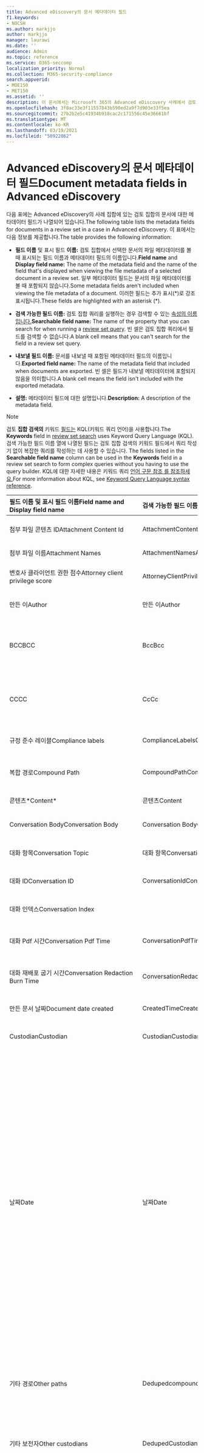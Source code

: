 ```yaml
---
title: Advanced eDiscovery의 문서 메타데이터 필드
f1.keywords:
- NOCSH
ms.author: markjjo
author: markjjo
manager: laurawi
ms.date: ''
audience: Admin
ms.topic: reference
ms.service: O365-seccomp
localization_priority: Normal
ms.collection: M365-security-compliance
search.appverid:
- MOE150
- MET150
ms.assetid: ''
description: 이 문서에서는 Microsoft 365의 Advanced eDiscovery 사례에서 검토 집합의 문서에 대한 메타데이터 필드를 정의합니다.
ms.openlocfilehash: 3f8ac33e3f11557843b590ed2a9f7d903e33f5ea
ms.sourcegitcommit: 27b2b2e5c41934b918cac2c171556c45e36661bf
ms.translationtype: MT
ms.contentlocale: ko-KR
ms.lasthandoff: 03/19/2021
ms.locfileid: "50922062"
---
```

# <a name="document-metadata-fields-in-advanced-ediscovery"></a><span data-ttu-id="46d4f-103">Advanced eDiscovery의 문서 메타데이터 필드</span><span class="sxs-lookup"><span data-stu-id="46d4f-103">Document metadata fields in Advanced eDiscovery</span></span>

<span data-ttu-id="46d4f-104">다음 표에는 Advanced eDiscovery의 사례 집합에 있는 검토 집합의 문서에 대한 메타데이터 필드가 나열되어 있습니다.</span><span class="sxs-lookup"><span data-stu-id="46d4f-104">The following table lists the metadata fields for documents in a review set in a case in Advanced eDiscovery.</span></span> <span data-ttu-id="46d4f-105">이 표에서는 다음 정보를 제공합니다.</span><span class="sxs-lookup"><span data-stu-id="46d4f-105">The table provides the following information:</span></span>

- <span data-ttu-id="46d4f-106">**필드 이름** 및 표시 필드 **이름:** 검토 집합에서 선택한 문서의 파일 메타데이터를 볼 때 표시되는 필드 이름과 메타데이터 필드의 이름입니다.</span><span class="sxs-lookup"><span data-stu-id="46d4f-106">**Field name** and **Display field name:** The name of the metadata field and the name of the field that's displayed when viewing the file metadata of a selected document in a review set.</span></span> <span data-ttu-id="46d4f-107">일부 메타데이터 필드는 문서의 파일 메타데이터를 볼 때 포함되지 않습니다.</span><span class="sxs-lookup"><span data-stu-id="46d4f-107">Some metadata fields aren't included when viewing the file metadata of a document.</span></span> <span data-ttu-id="46d4f-108">이러한 필드는 추가 표시(\*)로 강조 표시됩니다.</span><span class="sxs-lookup"><span data-stu-id="46d4f-108">These fields are highlighted with an asterisk (\*).</span></span>

- <span data-ttu-id="46d4f-109">**검색 가능한 필드 이름:** 검토 집합 쿼리를 실행하는 경우 검색할 수 있는 [속성의 이름입니다.](review-set-search.md)</span><span class="sxs-lookup"><span data-stu-id="46d4f-109">**Searchable field name:** The name of the property that you can search for when running a [review set query](review-set-search.md).</span></span> <span data-ttu-id="46d4f-110">빈 셀은 검토 집합 쿼리에서 필드를 검색할 수 없습니다.</span><span class="sxs-lookup"><span data-stu-id="46d4f-110">A blank cell means that you can't search for the field in a review set query.</span></span>

- <span data-ttu-id="46d4f-111">**내보낼 필드 이름:** 문서를 내보낼 때 포함된 메타데이터 필드의 이름입니다.</span><span class="sxs-lookup"><span data-stu-id="46d4f-111">**Exported field name:** The name of the metadata field that included when documents are exported.</span></span>  <span data-ttu-id="46d4f-112">빈 셀은 필드가 내보낼 메타데이터에 포함되지 않음을 의미합니다.</span><span class="sxs-lookup"><span data-stu-id="46d4f-112">A blank cell means the field isn't included with the exported metadata.</span></span>

- <span data-ttu-id="46d4f-113">**설명:** 메타데이터 필드에 대한 설명입니다.</span><span class="sxs-lookup"><span data-stu-id="46d4f-113">**Description:** A description of the metadata field.</span></span>

> [!NOTE]
> <span data-ttu-id="46d4f-114">검토 **집합 검색의** 키워드 [필드는](./review-set-search.md) KQL(키워드 쿼리 언어)을 사용합니다.</span><span class="sxs-lookup"><span data-stu-id="46d4f-114">The **Keywords** field in [review set search](./review-set-search.md) uses Keyword Query Language (KQL).</span></span> <span data-ttu-id="46d4f-115">검색 가능한 필드  이름 열에 나열된 필드는 검토 집합 검색의 키워드 필드에서 쿼리 작성기 없이 복잡한 쿼리를 작성하는 데 사용할 수 있습니다. </span><span class="sxs-lookup"><span data-stu-id="46d4f-115">The fields listed in the **Searchable field name** column can be used in the **Keywords** field in a review set search to form complex queries without you having to use the query builder.</span></span> <span data-ttu-id="46d4f-116">KQL에 대한 자세한 내용은 키워드 쿼리 [언어 구문 참조 를 참조하세요.](/sharepoint/dev/general-development/keyword-query-language-kql-syntax-reference)</span><span class="sxs-lookup"><span data-stu-id="46d4f-116">For more information about KQL, see [Keyword Query Language syntax reference](/sharepoint/dev/general-development/keyword-query-language-kql-syntax-reference).</span></span>

|<span data-ttu-id="46d4f-117">**필드 이름** 및 **표시 필드 이름**</span><span class="sxs-lookup"><span data-stu-id="46d4f-117">**Field name** and **Display field name**</span></span>|<span data-ttu-id="46d4f-118">**검색 가능한 필드 이름**</span><span class="sxs-lookup"><span data-stu-id="46d4f-118">**Searchable field name**</span></span>|<span data-ttu-id="46d4f-119">**내보낼 필드 이름**</span><span class="sxs-lookup"><span data-stu-id="46d4f-119">**Exported field name**</span></span>|<span data-ttu-id="46d4f-120">**설명**</span><span class="sxs-lookup"><span data-stu-id="46d4f-120">**Description**</span></span>|
|:-----|:-----|:-----|:-----|
|<span data-ttu-id="46d4f-121">첨부 파일 콘텐츠 ID</span><span class="sxs-lookup"><span data-stu-id="46d4f-121">Attachment Content Id</span></span>|<span data-ttu-id="46d4f-122">AttachmentContentId</span><span class="sxs-lookup"><span data-stu-id="46d4f-122">AttachmentContentId</span></span>||<span data-ttu-id="46d4f-123">항목의 첨부 파일 콘텐츠 ID입니다.</span><span class="sxs-lookup"><span data-stu-id="46d4f-123">Attachment content Id of the item.</span></span>|
|<span data-ttu-id="46d4f-124">첨부 파일 이름</span><span class="sxs-lookup"><span data-stu-id="46d4f-124">Attachment Names</span></span>|<span data-ttu-id="46d4f-125">AttachmentNames</span><span class="sxs-lookup"><span data-stu-id="46d4f-125">AttachmentNames</span></span>|<span data-ttu-id="46d4f-126">Attachment_Names</span><span class="sxs-lookup"><span data-stu-id="46d4f-126">Attachment_Names</span></span>|<span data-ttu-id="46d4f-127">첨부 파일 이름 목록입니다.</span><span class="sxs-lookup"><span data-stu-id="46d4f-127">List of names of attachments.</span></span>|
|<span data-ttu-id="46d4f-128">변호사 클라이언트 권한 점수</span><span class="sxs-lookup"><span data-stu-id="46d4f-128">Attorney client privilege score</span></span>|<span data-ttu-id="46d4f-129">AttorneyClientPrivilegeScore</span><span class="sxs-lookup"><span data-stu-id="46d4f-129">AttorneyClientPrivilegeScore</span></span>||<span data-ttu-id="46d4f-130">변호사-클라이언트 권한 모델 콘텐츠 점수입니다.</span><span class="sxs-lookup"><span data-stu-id="46d4f-130">Attorney-client privilege model content score.</span></span>|
|<span data-ttu-id="46d4f-131">만든 이</span><span class="sxs-lookup"><span data-stu-id="46d4f-131">Author</span></span>|<span data-ttu-id="46d4f-132">만든 이</span><span class="sxs-lookup"><span data-stu-id="46d4f-132">Author</span></span>|<span data-ttu-id="46d4f-133">Doc_authors</span><span class="sxs-lookup"><span data-stu-id="46d4f-133">Doc_authors</span></span>|<span data-ttu-id="46d4f-134">문서 메타데이터를 사용하여 작성합니다.</span><span class="sxs-lookup"><span data-stu-id="46d4f-134">Author from the document metadata.</span></span>|
|<span data-ttu-id="46d4f-135">BCC</span><span class="sxs-lookup"><span data-stu-id="46d4f-135">BCC</span></span>|<span data-ttu-id="46d4f-136">Bcc</span><span class="sxs-lookup"><span data-stu-id="46d4f-136">Bcc</span></span>|<span data-ttu-id="46d4f-137">Email_bcc</span><span class="sxs-lookup"><span data-stu-id="46d4f-137">Email_bcc</span></span>|<span data-ttu-id="46d4f-138">메시지 유형에 대한 Bcc 필드입니다.</span><span class="sxs-lookup"><span data-stu-id="46d4f-138">Bcc field for message types.</span></span> <span data-ttu-id="46d4f-139">형식은 **DisplayName \<SMTPAddress> 입니다.**</span><span class="sxs-lookup"><span data-stu-id="46d4f-139">Format is **DisplayName \<SMTPAddress>**.</span></span>|
|<span data-ttu-id="46d4f-140">CC</span><span class="sxs-lookup"><span data-stu-id="46d4f-140">CC</span></span>|<span data-ttu-id="46d4f-141">Cc</span><span class="sxs-lookup"><span data-stu-id="46d4f-141">Cc</span></span>|<span data-ttu-id="46d4f-142">Email_cc</span><span class="sxs-lookup"><span data-stu-id="46d4f-142">Email_cc</span></span>|<span data-ttu-id="46d4f-143">메시지 유형에 대한Cc 필드입니다.</span><span class="sxs-lookup"><span data-stu-id="46d4f-143">Cc field for message types.</span></span> <span data-ttu-id="46d4f-144">형식은 **DisplayName \<SMTPAddress> 입니다.**</span><span class="sxs-lookup"><span data-stu-id="46d4f-144">Format is **DisplayName \<SMTPAddress>**.</span></span>|
|<span data-ttu-id="46d4f-145">규정 준수 레이블</span><span class="sxs-lookup"><span data-stu-id="46d4f-145">Compliance labels</span></span>|<span data-ttu-id="46d4f-146">ComplianceLabels</span><span class="sxs-lookup"><span data-stu-id="46d4f-146">ComplianceLabels</span></span>|<span data-ttu-id="46d4f-147">Compliance_labels</span><span class="sxs-lookup"><span data-stu-id="46d4f-147">Compliance_labels</span></span>|<span data-ttu-id="46d4f-148">[](retention.md) Office 365의 콘텐츠에 적용된 보존 레이블입니다.</span><span class="sxs-lookup"><span data-stu-id="46d4f-148">[Retention labels](retention.md) applied to content in Office 365.</span></span>|
|<span data-ttu-id="46d4f-149">복합 경로</span><span class="sxs-lookup"><span data-stu-id="46d4f-149">Compound Path</span></span>|<span data-ttu-id="46d4f-150">CompoundPath</span><span class="sxs-lookup"><span data-stu-id="46d4f-150">CompoundPath</span></span>|<span data-ttu-id="46d4f-151">Compound_path</span><span class="sxs-lookup"><span data-stu-id="46d4f-151">Compound_path</span></span>|<span data-ttu-id="46d4f-152">항목의 원본을 설명하는 사람이 읽을 수 있는 경로입니다.</span><span class="sxs-lookup"><span data-stu-id="46d4f-152">Human readable path that describes the source of the item.</span></span>|
|<span data-ttu-id="46d4f-153">콘텐츠\*</span><span class="sxs-lookup"><span data-stu-id="46d4f-153">Content\*</span></span>|<span data-ttu-id="46d4f-154">콘텐츠</span><span class="sxs-lookup"><span data-stu-id="46d4f-154">Content</span></span>||<span data-ttu-id="46d4f-155">항목의 추출된 텍스트입니다.</span><span class="sxs-lookup"><span data-stu-id="46d4f-155">Extracted text of the item.</span></span>|
|<span data-ttu-id="46d4f-156">Conversation Body</span><span class="sxs-lookup"><span data-stu-id="46d4f-156">Conversation Body</span></span>|<span data-ttu-id="46d4f-157">Conversation Body</span><span class="sxs-lookup"><span data-stu-id="46d4f-157">Conversation Body</span></span>||<span data-ttu-id="46d4f-158">항목의 대화 본문입니다.</span><span class="sxs-lookup"><span data-stu-id="46d4f-158">Conversation body of the item.</span></span>|
|<span data-ttu-id="46d4f-159">대화 항목</span><span class="sxs-lookup"><span data-stu-id="46d4f-159">Conversation Topic</span></span>|<span data-ttu-id="46d4f-160">대화 항목</span><span class="sxs-lookup"><span data-stu-id="46d4f-160">Conversation Topic</span></span>||<span data-ttu-id="46d4f-161">항목의 대화 항목입니다.</span><span class="sxs-lookup"><span data-stu-id="46d4f-161">Conversation topic of the item.</span></span>|
|<span data-ttu-id="46d4f-162">대화 ID</span><span class="sxs-lookup"><span data-stu-id="46d4f-162">Conversation ID</span></span>|<span data-ttu-id="46d4f-163">ConversationId</span><span class="sxs-lookup"><span data-stu-id="46d4f-163">ConversationId</span></span>|<span data-ttu-id="46d4f-164">Conversation_ID</span><span class="sxs-lookup"><span data-stu-id="46d4f-164">Conversation_ID</span></span>|<span data-ttu-id="46d4f-165">메시지의 대화 ID입니다.</span><span class="sxs-lookup"><span data-stu-id="46d4f-165">Conversation Id from the message.</span></span>|
|<span data-ttu-id="46d4f-166">대화 인덱스</span><span class="sxs-lookup"><span data-stu-id="46d4f-166">Conversation Index</span></span>||<span data-ttu-id="46d4f-167">Conversation_index</span><span class="sxs-lookup"><span data-stu-id="46d4f-167">Conversation_index</span></span>|<span data-ttu-id="46d4f-168">메시지의 대화 인덱스입니다.</span><span class="sxs-lookup"><span data-stu-id="46d4f-168">Conversation index from the message.</span></span>|
|<span data-ttu-id="46d4f-169">대화 Pdf 시간</span><span class="sxs-lookup"><span data-stu-id="46d4f-169">Conversation Pdf Time</span></span>|<span data-ttu-id="46d4f-170">ConversationPdfTime</span><span class="sxs-lookup"><span data-stu-id="46d4f-170">ConversationPdfTime</span></span>||<span data-ttu-id="46d4f-171">PDF 버전의 대화가 만들어진 날짜입니다.</span><span class="sxs-lookup"><span data-stu-id="46d4f-171">Date when the PDF version of the conversation was created.</span></span>|
|<span data-ttu-id="46d4f-172">대화 재배포 굽기 시간</span><span class="sxs-lookup"><span data-stu-id="46d4f-172">Conversation Redaction Burn Time</span></span>|<span data-ttu-id="46d4f-173">ConversationRedactionBurnTime</span><span class="sxs-lookup"><span data-stu-id="46d4f-173">ConversationRedactionBurnTime</span></span>||<span data-ttu-id="46d4f-174">채팅을 위해 대화의 PDF 버전을 만든 날짜입니다.</span><span class="sxs-lookup"><span data-stu-id="46d4f-174">Date when the PDF version of the conversation was created for Chat.</span></span>|
|<span data-ttu-id="46d4f-175">만든 문서 날짜</span><span class="sxs-lookup"><span data-stu-id="46d4f-175">Document date created</span></span>|<span data-ttu-id="46d4f-176">CreatedTime</span><span class="sxs-lookup"><span data-stu-id="46d4f-176">CreatedTime</span></span>|<span data-ttu-id="46d4f-177">Doc_date_created</span><span class="sxs-lookup"><span data-stu-id="46d4f-177">Doc_date_created</span></span>|<span data-ttu-id="46d4f-178">문서 메타데이터에서 날짜를 생성합니다.</span><span class="sxs-lookup"><span data-stu-id="46d4f-178">Create date from document metadata.</span></span>|
|<span data-ttu-id="46d4f-179">Custodian</span><span class="sxs-lookup"><span data-stu-id="46d4f-179">Custodian</span></span>|<span data-ttu-id="46d4f-180">Custodian</span><span class="sxs-lookup"><span data-stu-id="46d4f-180">Custodian</span></span>|<span data-ttu-id="46d4f-181">Custodian</span><span class="sxs-lookup"><span data-stu-id="46d4f-181">Custodian</span></span>|<span data-ttu-id="46d4f-182">항목이 연결된 수장의 이름입니다.</span><span class="sxs-lookup"><span data-stu-id="46d4f-182">Name of the custodian the item was associated with.</span></span>|
|<span data-ttu-id="46d4f-183">날짜</span><span class="sxs-lookup"><span data-stu-id="46d4f-183">Date</span></span>|<span data-ttu-id="46d4f-184">날짜</span><span class="sxs-lookup"><span data-stu-id="46d4f-184">Date</span></span>|<span data-ttu-id="46d4f-185">날짜</span><span class="sxs-lookup"><span data-stu-id="46d4f-185">Date</span></span>|<span data-ttu-id="46d4f-186">Date는 파일 형식에 따라 계산된 필드입니다.</span><span class="sxs-lookup"><span data-stu-id="46d4f-186">Date is a computed field that depends on the file type.</span></span><br /><br /><span data-ttu-id="46d4f-187">전자 메일: 보낸 날짜</span><span class="sxs-lookup"><span data-stu-id="46d4f-187">Email: Sent date</span></span><br /><span data-ttu-id="46d4f-188">전자 메일 첨부 파일: 문서의 마지막 수정 날짜입니다. 사용할 수 없는 경우 부모의 보낸 날짜</span><span class="sxs-lookup"><span data-stu-id="46d4f-188">Email attachments: Last modified date of the document;if not available, the parent's Sent date</span></span><br /><span data-ttu-id="46d4f-189">포함된 문서: 문서의 마지막 수정 날짜 사용할 수 없는 경우 부모의 마지막 수정 날짜</span><span class="sxs-lookup"><span data-stu-id="46d4f-189">Embedded documents: Last modified date of the document; if not available, the parent's last modified date</span></span><br /><span data-ttu-id="46d4f-190">SPO 문서(최신 첨부 파일 포함): SharePoint 마지막으로 수정한 날짜 사용할 수 없는 경우 문서가 마지막으로 수정된 날짜입니다.</span><span class="sxs-lookup"><span data-stu-id="46d4f-190">SPO documents (includes modern attachments): SharePoint Last modified date; if not available, the documents last modified date</span></span><br /><span data-ttu-id="46d4f-191">비 Office 365 문서: 마지막으로 수정한 날짜</span><span class="sxs-lookup"><span data-stu-id="46d4f-191">Non-Office 365 documents: Last modified date</span></span><br /><span data-ttu-id="46d4f-192">모임: 모임 시작 날짜</span><span class="sxs-lookup"><span data-stu-id="46d4f-192">Meetings: Meeting start date</span></span><br /><span data-ttu-id="46d4f-193">VoiceMail: 보낸 날짜</span><span class="sxs-lookup"><span data-stu-id="46d4f-193">VoiceMail: Sent date</span></span><br /><span data-ttu-id="46d4f-194">IM: 보낸 날짜</span><span class="sxs-lookup"><span data-stu-id="46d4f-194">IM: Sent date</span></span>|
|<span data-ttu-id="46d4f-195">기타 경로</span><span class="sxs-lookup"><span data-stu-id="46d4f-195">Other paths</span></span>|<span data-ttu-id="46d4f-196">Dedupedcompoundpath</span><span class="sxs-lookup"><span data-stu-id="46d4f-196">Dedupedcompoundpath</span></span>|<span data-ttu-id="46d4f-197">Deduped_compound_path</span><span class="sxs-lookup"><span data-stu-id="46d4f-197">Deduped_compound_path</span></span>|<span data-ttu-id="46d4f-198">정확히 중복되는 문서의 복합 경로 목록입니다(전자 메일: 콘텐츠 기반, 문서: 해시 기반).</span><span class="sxs-lookup"><span data-stu-id="46d4f-198">List of compound paths of documents that are exact duplicates (email: based on content, documents: based on hash).</span></span>|
|<span data-ttu-id="46d4f-199">기타 보전자</span><span class="sxs-lookup"><span data-stu-id="46d4f-199">Other custodians</span></span>|<span data-ttu-id="46d4f-200">DedupedCustodians</span><span class="sxs-lookup"><span data-stu-id="46d4f-200">DedupedCustodians</span></span>|<span data-ttu-id="46d4f-201">Deduped_custodians</span><span class="sxs-lookup"><span data-stu-id="46d4f-201">Deduped_custodians</span></span>|<span data-ttu-id="46d4f-202">정확히 중복되는 문서의 보위자 목록입니다(콘텐츠에 따라 전자 메일의 경우, 문서의 경우 해시 기반).</span><span class="sxs-lookup"><span data-stu-id="46d4f-202">List of custodians of documents that are exact duplicates (for email, based on content; for documents, based on hash).</span></span>|
|<span data-ttu-id="46d4f-203">기타 파일 ID</span><span class="sxs-lookup"><span data-stu-id="46d4f-203">Other file IDs</span></span>|<span data-ttu-id="46d4f-204">DedupedFileIds</span><span class="sxs-lookup"><span data-stu-id="46d4f-204">DedupedFileIds</span></span>|<span data-ttu-id="46d4f-205">Deduped_file_IDs</span><span class="sxs-lookup"><span data-stu-id="46d4f-205">Deduped_file_IDs</span></span>|<span data-ttu-id="46d4f-206">정확히 중복되는 문서의 파일 신분증 목록입니다(전자 메일의 경우 콘텐츠 기반, 문서의 경우 해시 기반).</span><span class="sxs-lookup"><span data-stu-id="46d4f-206">List of file IDs of documents that are exact duplicates (for email, based on content; for documents, based on hash).</span></span>|
|<span data-ttu-id="46d4f-207">문서 설명</span><span class="sxs-lookup"><span data-stu-id="46d4f-207">Document comments</span></span>|<span data-ttu-id="46d4f-208">DocComments</span><span class="sxs-lookup"><span data-stu-id="46d4f-208">DocComments</span></span>|<span data-ttu-id="46d4f-209">Doc_comments</span><span class="sxs-lookup"><span data-stu-id="46d4f-209">Doc_comments</span></span>|<span data-ttu-id="46d4f-210">문서 메타데이터의 설명입니다.</span><span class="sxs-lookup"><span data-stu-id="46d4f-210">Comments from the document metadata.</span></span>|
|<span data-ttu-id="46d4f-211">문서 회사</span><span class="sxs-lookup"><span data-stu-id="46d4f-211">Document company</span></span>||<span data-ttu-id="46d4f-212">Doc_company</span><span class="sxs-lookup"><span data-stu-id="46d4f-212">Doc_company</span></span>|<span data-ttu-id="46d4f-213">문서 메타데이터의 회사입니다.</span><span class="sxs-lookup"><span data-stu-id="46d4f-213">Company from the document metadata.</span></span>|
|<span data-ttu-id="46d4f-214">DocIndex\*</span><span class="sxs-lookup"><span data-stu-id="46d4f-214">DocIndex\*</span></span>|||<span data-ttu-id="46d4f-215">패밀리의 인덱스입니다.</span><span class="sxs-lookup"><span data-stu-id="46d4f-215">The index in the family.</span></span> <span data-ttu-id="46d4f-216">**-1** 또는 **0은** 루트를 의미합니다.</span><span class="sxs-lookup"><span data-stu-id="46d4f-216">**-1** or **0** means it is the root.</span></span>|
|<span data-ttu-id="46d4f-217">문서 키워드</span><span class="sxs-lookup"><span data-stu-id="46d4f-217">Document keywords</span></span>||<span data-ttu-id="46d4f-218">Doc_keywords</span><span class="sxs-lookup"><span data-stu-id="46d4f-218">Doc_keywords</span></span>|<span data-ttu-id="46d4f-219">문서 메타데이터의 키워드입니다.</span><span class="sxs-lookup"><span data-stu-id="46d4f-219">Keywords from the document metadata.</span></span>|
|<span data-ttu-id="46d4f-220">수정한 문서</span><span class="sxs-lookup"><span data-stu-id="46d4f-220">Document modified by</span></span>||<span data-ttu-id="46d4f-221">Doc_modified_by</span><span class="sxs-lookup"><span data-stu-id="46d4f-221">Doc_modified_by</span></span>|<span data-ttu-id="46d4f-222">문서 메타데이터에서 마지막으로 수정한 날짜입니다.</span><span class="sxs-lookup"><span data-stu-id="46d4f-222">Last modified date by from document metadata.</span></span>|
|<span data-ttu-id="46d4f-223">문서 변경</span><span class="sxs-lookup"><span data-stu-id="46d4f-223">Document Revision</span></span>||<span data-ttu-id="46d4f-224">Doc_revision</span><span class="sxs-lookup"><span data-stu-id="46d4f-224">Doc_revision</span></span>|<span data-ttu-id="46d4f-225">문서 메타데이터에서 변경합니다.</span><span class="sxs-lookup"><span data-stu-id="46d4f-225">Revision from the document metadata.</span></span>|
|<span data-ttu-id="46d4f-226">문서 제목</span><span class="sxs-lookup"><span data-stu-id="46d4f-226">Document subject</span></span>||<span data-ttu-id="46d4f-227">Doc_subject</span><span class="sxs-lookup"><span data-stu-id="46d4f-227">Doc_subject</span></span>|<span data-ttu-id="46d4f-228">문서 메타데이터의 제목입니다.</span><span class="sxs-lookup"><span data-stu-id="46d4f-228">Subject from the document metadata.</span></span>|
|<span data-ttu-id="46d4f-229">문서 서식 파일</span><span class="sxs-lookup"><span data-stu-id="46d4f-229">Document template</span></span>||<span data-ttu-id="46d4f-230">Doc_template</span><span class="sxs-lookup"><span data-stu-id="46d4f-230">Doc_template</span></span>|<span data-ttu-id="46d4f-231">문서 메타데이터의 서식 파일입니다.</span><span class="sxs-lookup"><span data-stu-id="46d4f-231">Template from the document metadata.</span></span>|
|<span data-ttu-id="46d4f-232">주 테마</span><span class="sxs-lookup"><span data-stu-id="46d4f-232">Dominant theme</span></span>|<span data-ttu-id="46d4f-233">DominantTheme</span><span class="sxs-lookup"><span data-stu-id="46d4f-233">DominantTheme</span></span>|<span data-ttu-id="46d4f-234">Dominant_theme</span><span class="sxs-lookup"><span data-stu-id="46d4f-234">Dominant_theme</span></span>|<span data-ttu-id="46d4f-235">분석에 대해 계산된 주 테마입니다.</span><span class="sxs-lookup"><span data-stu-id="46d4f-235">Dominant theme as calculated for analytics.</span></span>|
|<span data-ttu-id="46d4f-236">중복 하위 집합</span><span class="sxs-lookup"><span data-stu-id="46d4f-236">Duplicate subset</span></span>||<span data-ttu-id="46d4f-237">Duplicate_subset</span><span class="sxs-lookup"><span data-stu-id="46d4f-237">Duplicate_subset</span></span>|<span data-ttu-id="46d4f-238">정확한 중복 항목의 그룹 ID입니다.</span><span class="sxs-lookup"><span data-stu-id="46d4f-238">Group ID for exact duplicates.</span></span>|
|<span data-ttu-id="46d4f-239">EmailAction\*</span><span class="sxs-lookup"><span data-stu-id="46d4f-239">EmailAction\*</span></span>||<span data-ttu-id="46d4f-240">Email_action</span><span class="sxs-lookup"><span data-stu-id="46d4f-240">Email_action</span></span>|<span data-ttu-id="46d4f-241">값은 **None,** **Reply** 또는 **Forward입니다.** 메시지의 제목 줄을 기반으로 합니다.</span><span class="sxs-lookup"><span data-stu-id="46d4f-241">Values are **None**, **Reply**, or **Forward**; based on the subject line of a message.</span></span>|
|<span data-ttu-id="46d4f-242">전자 메일 배달 확인</span><span class="sxs-lookup"><span data-stu-id="46d4f-242">Email Delivery Receipt</span></span>||<span data-ttu-id="46d4f-243">Email_delivery_receipt</span><span class="sxs-lookup"><span data-stu-id="46d4f-243">Email_delivery_receipt</span></span>|<span data-ttu-id="46d4f-244">배달 확인을 위해 인터넷 헤더에 제공된 전자 메일 주소입니다.</span><span class="sxs-lookup"><span data-stu-id="46d4f-244">Email address supplied in Internet Headers for delivery receipt.</span></span>|
|<span data-ttu-id="46d4f-245">Importance</span><span class="sxs-lookup"><span data-stu-id="46d4f-245">Importance</span></span>|<span data-ttu-id="46d4f-246">EmailImportance</span><span class="sxs-lookup"><span data-stu-id="46d4f-246">EmailImportance</span></span>|<span data-ttu-id="46d4f-247">Email_importance</span><span class="sxs-lookup"><span data-stu-id="46d4f-247">Email_importance</span></span>|<span data-ttu-id="46d4f-248">메시지의 중요도: **0** - 낮음 **1** - 보통; **2** - 높음</span><span class="sxs-lookup"><span data-stu-id="46d4f-248">Importance of the message: **0** - Low; **1** - Normal; **2** - High</span></span>|
|<span data-ttu-id="46d4f-249">EmailLevel\*</span><span class="sxs-lookup"><span data-stu-id="46d4f-249">EmailLevel\*</span></span>||<span data-ttu-id="46d4f-250">Email_level</span><span class="sxs-lookup"><span data-stu-id="46d4f-250">Email_level</span></span>|<span data-ttu-id="46d4f-251">메시지가 속한 전자 메일 스레드 내의 메시지 수준을 나타냅니다. 첨부 파일은 부모 메시지의 값을 상속합니다.</span><span class="sxs-lookup"><span data-stu-id="46d4f-251">Indicates a message's level within the email thread it belongs to; attachments inherit its parent message's value.</span></span>|
|<span data-ttu-id="46d4f-252">전자 메일 메시지 ID</span><span class="sxs-lookup"><span data-stu-id="46d4f-252">Email Message Id</span></span>||<span data-ttu-id="46d4f-253">Email_message_ID</span><span class="sxs-lookup"><span data-stu-id="46d4f-253">Email_message_ID</span></span>|<span data-ttu-id="46d4f-254">메시지의 인터넷 메시지 ID입니다.</span><span class="sxs-lookup"><span data-stu-id="46d4f-254">Internet message Id from the message.</span></span>|
|<span data-ttu-id="46d4f-255">EmailReadReceipt\*</span><span class="sxs-lookup"><span data-stu-id="46d4f-255">EmailReadReceipt\*</span></span>||<span data-ttu-id="46d4f-256">Email_read_receipt</span><span class="sxs-lookup"><span data-stu-id="46d4f-256">Email_read_receipt</span></span>|<span data-ttu-id="46d4f-257">읽은 확인을 위해 인터넷 헤더에 제공된 전자 메일 주소입니다.</span><span class="sxs-lookup"><span data-stu-id="46d4f-257">Email address supplied in Internet Headers for read receipt.</span></span>|
|<span data-ttu-id="46d4f-258">전자 메일 보안</span><span class="sxs-lookup"><span data-stu-id="46d4f-258">Email Security</span></span>|<span data-ttu-id="46d4f-259">EmailSecurity</span><span class="sxs-lookup"><span data-stu-id="46d4f-259">EmailSecurity</span></span>|<span data-ttu-id="46d4f-260">Email_security</span><span class="sxs-lookup"><span data-stu-id="46d4f-260">Email_security</span></span>|<span data-ttu-id="46d4f-261">메시지의 보안 설정: **0** - 없음; **1** - 서명된; **2** - 암호화 **3** - 암호화되고 서명된 경우.</span><span class="sxs-lookup"><span data-stu-id="46d4f-261">Security setting of the message: **0** - None; **1** - Signed; **2** -  Encrypted; **3** -  Encrypted and signed.</span></span>|
|<span data-ttu-id="46d4f-262">전자 메일 민감도</span><span class="sxs-lookup"><span data-stu-id="46d4f-262">Email Sensitivity</span></span>|<span data-ttu-id="46d4f-263">EmailSensitivity</span><span class="sxs-lookup"><span data-stu-id="46d4f-263">EmailSensitivity</span></span>|<span data-ttu-id="46d4f-264">email_sensitivity</span><span class="sxs-lookup"><span data-stu-id="46d4f-264">email_sensitivity</span></span>|<span data-ttu-id="46d4f-265">메시지의 민감도 설정: **0** - 없음; **1** 개인; **2** - 비공개; **3** - CompanyConfidential.</span><span class="sxs-lookup"><span data-stu-id="46d4f-265">Sensitivity setting of the message: **0** - None; **1** Personal; **2** - Private; **3** - CompanyConfidential.</span></span>|
|<span data-ttu-id="46d4f-266">전자 메일 집합</span><span class="sxs-lookup"><span data-stu-id="46d4f-266">Email set</span></span>|<span data-ttu-id="46d4f-267">EmailSet</span><span class="sxs-lookup"><span data-stu-id="46d4f-267">EmailSet</span></span>|<span data-ttu-id="46d4f-268">Email_set</span><span class="sxs-lookup"><span data-stu-id="46d4f-268">Email_set</span></span>|<span data-ttu-id="46d4f-269">동일한 전자 메일 집합의 모든 메시지에 대한 그룹 ID입니다.</span><span class="sxs-lookup"><span data-stu-id="46d4f-269">Group ID for all messages in the same email set.</span></span>|
|<span data-ttu-id="46d4f-270">EmailThread\*</span><span class="sxs-lookup"><span data-stu-id="46d4f-270">EmailThread\*</span></span>||<span data-ttu-id="46d4f-271">Email_thread</span><span class="sxs-lookup"><span data-stu-id="46d4f-271">Email_thread</span></span>|<span data-ttu-id="46d4f-272">전자 메일 집합 내에서 메시지의 위치입니다. 루트에서 현재 메시지까지의 노드 ID로 구성하며 기간(.)으로 구분됩니다.</span><span class="sxs-lookup"><span data-stu-id="46d4f-272">Position of the message within the email set; consists of node IDs from the root to the current message and are separated by periods (.).</span></span>|
|<span data-ttu-id="46d4f-273">추출된 콘텐츠 형식</span><span class="sxs-lookup"><span data-stu-id="46d4f-273">Extracted content type</span></span>||<span data-ttu-id="46d4f-274">Extracted_content_type</span><span class="sxs-lookup"><span data-stu-id="46d4f-274">Extracted_content_type</span></span>|<span data-ttu-id="46d4f-275">Mime 형식의 추출된 콘텐츠 형식 예: **image/jpeg**</span><span class="sxs-lookup"><span data-stu-id="46d4f-275">Extracted content type, in the form of mime type; for example, **image/jpeg**</span></span>|
|<span data-ttu-id="46d4f-276">ExtractedTextLength\*</span><span class="sxs-lookup"><span data-stu-id="46d4f-276">ExtractedTextLength\*</span></span>||<span data-ttu-id="46d4f-277">Extracted_text_length</span><span class="sxs-lookup"><span data-stu-id="46d4f-277">Extracted_text_length</span></span>|<span data-ttu-id="46d4f-278">추출된 텍스트의 문자 수입니다.</span><span class="sxs-lookup"><span data-stu-id="46d4f-278">Number of characters in the extracted text.</span></span>|
|<span data-ttu-id="46d4f-279">가족과 무관성 점수 사례 문제 1\*</span><span class="sxs-lookup"><span data-stu-id="46d4f-279">Family relevance score Case issue 1\*</span></span>||<span data-ttu-id="46d4f-280">Family_relevance_score_case_issue_1</span><span class="sxs-lookup"><span data-stu-id="46d4f-280">Family_relevance_score_case_issue_1</span></span>|<span data-ttu-id="46d4f-281">가족과의 무관성 점수의 사례 1입니다.</span><span class="sxs-lookup"><span data-stu-id="46d4f-281">Family relevance score Case issue 1 from Relevance.</span></span>|
|<span data-ttu-id="46d4f-282">FamilyDuplicateSet\*</span><span class="sxs-lookup"><span data-stu-id="46d4f-282">FamilyDuplicateSet\*</span></span>||<span data-ttu-id="46d4f-283">Family_duplicate_set</span><span class="sxs-lookup"><span data-stu-id="46d4f-283">Family_duplicate_set</span></span>|<span data-ttu-id="46d4f-284">서로 정확히 중복되는 패밀리의 숫자 식별자입니다(동일한 콘텐츠 및 모든 동일한 첨부 파일).</span><span class="sxs-lookup"><span data-stu-id="46d4f-284">Numeric identifier for families that are exact duplicates of each other (same content and all the same attachments).</span></span>|
|<span data-ttu-id="46d4f-285">가족 ID</span><span class="sxs-lookup"><span data-stu-id="46d4f-285">Family ID</span></span>|<span data-ttu-id="46d4f-286">FamilyId</span><span class="sxs-lookup"><span data-stu-id="46d4f-286">FamilyId</span></span>|<span data-ttu-id="46d4f-287">Family_ID</span><span class="sxs-lookup"><span data-stu-id="46d4f-287">Family_ID</span></span>|<span data-ttu-id="46d4f-288">패밀리 ID는 모든 항목을 함께 그룹화합니다. 전자 메일의 경우 메시지와 모든 첨부 파일이 포함됩니다. 문서의 경우 문서 및 포함된 항목이 포함됩니다.</span><span class="sxs-lookup"><span data-stu-id="46d4f-288">Family Id groups together all items; for email, this includes the message and all attachments; for documents, this includes the document and any embedded items.</span></span>|
|<span data-ttu-id="46d4f-289">가족 크기</span><span class="sxs-lookup"><span data-stu-id="46d4f-289">Family Size</span></span>||<span data-ttu-id="46d4f-290">Family_size</span><span class="sxs-lookup"><span data-stu-id="46d4f-290">Family_size</span></span>|<span data-ttu-id="46d4f-291">패밀리의 문서 수입니다.</span><span class="sxs-lookup"><span data-stu-id="46d4f-291">Number of documents in the family.</span></span>|
|<span data-ttu-id="46d4f-292">파일 타당성 점수 사례 문제 1\*</span><span class="sxs-lookup"><span data-stu-id="46d4f-292">File relevance score Case issue 1\*</span></span>||<span data-ttu-id="46d4f-293">File_relevance_score_case_issue_1</span><span class="sxs-lookup"><span data-stu-id="46d4f-293">File_relevance_score_case_issue_1</span></span>|<span data-ttu-id="46d4f-294">파일 타당성 점수의 사례 문제 1()입니다.</span><span class="sxs-lookup"><span data-stu-id="46d4f-294">File relevance score Case issue 1 from Relevance.</span></span>|
|<span data-ttu-id="46d4f-295">파일 클래스</span><span class="sxs-lookup"><span data-stu-id="46d4f-295">File class</span></span>|<span data-ttu-id="46d4f-296">FileClass</span><span class="sxs-lookup"><span data-stu-id="46d4f-296">FileClass</span></span>|<span data-ttu-id="46d4f-297">File_class</span><span class="sxs-lookup"><span data-stu-id="46d4f-297">File_class</span></span>|<span data-ttu-id="46d4f-298">SharePoint 및 OneDrive의 콘텐츠: **문서**; Exchange의 콘텐츠: **전자 메일** 또는 첨부 파일 . </span><span class="sxs-lookup"><span data-stu-id="46d4f-298">For content from SharePoint and OneDrive: **Document**; for content from Exchange: **Email** or **Attachment**.</span></span>|
|<span data-ttu-id="46d4f-299">파일 ID</span><span class="sxs-lookup"><span data-stu-id="46d4f-299">File ID</span></span>|<span data-ttu-id="46d4f-300">FileId</span><span class="sxs-lookup"><span data-stu-id="46d4f-300">FileId</span></span>|<span data-ttu-id="46d4f-301">File_ID</span><span class="sxs-lookup"><span data-stu-id="46d4f-301">File_ID</span></span>|<span data-ttu-id="46d4f-302">사례 내에서 고유한 문서 식별자입니다.</span><span class="sxs-lookup"><span data-stu-id="46d4f-302">Document identifier unique within the case.</span></span>|
|<span data-ttu-id="46d4f-303">만들어진 파일 시스템 날짜</span><span class="sxs-lookup"><span data-stu-id="46d4f-303">File system date created</span></span>||<span data-ttu-id="46d4f-304">File_system_date_created</span><span class="sxs-lookup"><span data-stu-id="46d4f-304">File_system_date_created</span></span>|<span data-ttu-id="46d4f-305">파일 시스템에서 만든 날짜입니다(Office 365가 아닌 데이터에만 적용).</span><span class="sxs-lookup"><span data-stu-id="46d4f-305">Created date from file system (only applies to non-Office 365 data).</span></span>|
|<span data-ttu-id="46d4f-306">파일 시스템 날짜 수정</span><span class="sxs-lookup"><span data-stu-id="46d4f-306">File system date modified</span></span>||<span data-ttu-id="46d4f-307">File_system_date_modified</span><span class="sxs-lookup"><span data-stu-id="46d4f-307">File_system_date_modified</span></span>|<span data-ttu-id="46d4f-308">파일 시스템에서 수정된 날짜입니다(Office 365가 아닌 데이터에만 적용).</span><span class="sxs-lookup"><span data-stu-id="46d4f-308">Modified date from file system (only applies to non-Office 365 data).</span></span>|
|<span data-ttu-id="46d4f-309">파일 형식</span><span class="sxs-lookup"><span data-stu-id="46d4f-309">File Type</span></span>|<span data-ttu-id="46d4f-310">FileType</span><span class="sxs-lookup"><span data-stu-id="46d4f-310">FileType</span></span>||<span data-ttu-id="46d4f-311">파일 확장명에 따라 항목의 파일 형식입니다.</span><span class="sxs-lookup"><span data-stu-id="46d4f-311">File type of the item based on file extension.</span></span>|
|<span data-ttu-id="46d4f-312">그룹 ID</span><span class="sxs-lookup"><span data-stu-id="46d4f-312">Group Id</span></span>| <span data-ttu-id="46d4f-313">GroupID</span><span class="sxs-lookup"><span data-stu-id="46d4f-313">GroupID</span></span>|  |<span data-ttu-id="46d4f-314">그룹화한 콘텐츠의 그룹 ID입니다.</span><span class="sxs-lookup"><span data-stu-id="46d4f-314">Group ID for grouped content.</span></span>|
|<span data-ttu-id="46d4f-315">첨부 파일 포함</span><span class="sxs-lookup"><span data-stu-id="46d4f-315">Has attachment</span></span>|<span data-ttu-id="46d4f-316">HasAttachment</span><span class="sxs-lookup"><span data-stu-id="46d4f-316">HasAttachment</span></span>|<span data-ttu-id="46d4f-317">Email_has_attachment</span><span class="sxs-lookup"><span data-stu-id="46d4f-317">Email_has_attachment</span></span>|<span data-ttu-id="46d4f-318">메시지에 첨부 파일이 있는지 여부를 나타냅니다.</span><span class="sxs-lookup"><span data-stu-id="46d4f-318">Indicates whether or not the message has attachments.</span></span>|
|<span data-ttu-id="46d4f-319">변호사가 있습니다.</span><span class="sxs-lookup"><span data-stu-id="46d4f-319">Has attorney</span></span>|<span data-ttu-id="46d4f-320">HasAttorney</span><span class="sxs-lookup"><span data-stu-id="46d4f-320">HasAttorney</span></span>||<span data-ttu-id="46d4f-321">**True이면** 적어도 한 명 이상의 참가자가 변호사 목록에 있습니다. 그렇지 않으면 값이 **False입니다.**</span><span class="sxs-lookup"><span data-stu-id="46d4f-321">**True** when at least one of the participants is found in the attorney list; otherwise, the value is **False**.</span></span>|
|<span data-ttu-id="46d4f-322">HasText\*</span><span class="sxs-lookup"><span data-stu-id="46d4f-322">HasText\*</span></span>||<span data-ttu-id="46d4f-323">Has_text</span><span class="sxs-lookup"><span data-stu-id="46d4f-323">Has_text</span></span>|<span data-ttu-id="46d4f-324">항목에 텍스트가 있는지 여부를 나타냅니다. 가능한 값은 **True** 및 **False입니다.**</span><span class="sxs-lookup"><span data-stu-id="46d4f-324">Indicates whether or not the item has text; possible values are **True** and **False**.</span></span>|
|<span data-ttu-id="46d4f-325">Immutable ID</span><span class="sxs-lookup"><span data-stu-id="46d4f-325">Immutable ID</span></span>||<span data-ttu-id="46d4f-326">Immutable_ID</span><span class="sxs-lookup"><span data-stu-id="46d4f-326">Immutable_ID</span></span>|<span data-ttu-id="46d4f-327">이 ID는 검토 집합 내에서 문서를 고유하게 식별하는 데 사용됩니다.</span><span class="sxs-lookup"><span data-stu-id="46d4f-327">This Id is used to uniquely identify a document within a review set.</span></span> <span data-ttu-id="46d4f-328">이 필드는 검토 집합 검색에 사용할 수 없습니다. ID를 사용하여 해당 기본 위치에 있는 문서에 액세스할 수 없습니다.</span><span class="sxs-lookup"><span data-stu-id="46d4f-328">This field can't be used in a review set search and the Id can't be used to access a document in its native location.</span></span>|
|<span data-ttu-id="46d4f-329">포괄 유형</span><span class="sxs-lookup"><span data-stu-id="46d4f-329">Inclusive type</span></span>|<span data-ttu-id="46d4f-330">InclusiveType</span><span class="sxs-lookup"><span data-stu-id="46d4f-330">InclusiveType</span></span>|<span data-ttu-id="46d4f-331">Inclusive_type</span><span class="sxs-lookup"><span data-stu-id="46d4f-331">Inclusive_type</span></span>|<span data-ttu-id="46d4f-332">분석에 대해 계산된 포함 유형: **0** - 포괄이 아지 않습니다. **1** - 포괄; **2** - 포괄 마이너스 **3** - 포괄 복사본입니다.</span><span class="sxs-lookup"><span data-stu-id="46d4f-332">Inclusive type calculated for analytics: **0** - not inclusive; **1** - inclusive; **2** - inclusive minus; **3** - inclusive copy.</span></span>|
|<span data-ttu-id="46d4f-333">Id에 회신</span><span class="sxs-lookup"><span data-stu-id="46d4f-333">In Reply To Id</span></span>||<span data-ttu-id="46d4f-334">In_reply_to_ID</span><span class="sxs-lookup"><span data-stu-id="46d4f-334">In_reply_to_ID</span></span>|<span data-ttu-id="46d4f-335">메시지에서 ID에 회신합니다.</span><span class="sxs-lookup"><span data-stu-id="46d4f-335">In reply to Id from the message.</span></span>|
|<span data-ttu-id="46d4f-336">최신 첨부 파일</span><span class="sxs-lookup"><span data-stu-id="46d4f-336">Is modern attachment</span></span>| <span data-ttu-id="46d4f-337">IsModernAttachment</span><span class="sxs-lookup"><span data-stu-id="46d4f-337">IsModernAttachment</span></span>|  |<span data-ttu-id="46d4f-338">이 파일은 최신 첨부 파일 또는 연결된 파일입니다.</span><span class="sxs-lookup"><span data-stu-id="46d4f-338">This file is a modern attachment or linked file.</span></span>|
|<span data-ttu-id="46d4f-339">문서 버전에서</span><span class="sxs-lookup"><span data-stu-id="46d4f-339">Is from document version</span></span> | <span data-ttu-id="46d4f-340">IsFromDocumentVersion</span><span class="sxs-lookup"><span data-stu-id="46d4f-340">IsFromDocumentVersion</span></span> |  |<span data-ttu-id="46d4f-341">현재 문서가 다른 버전의 다른 문서에 있습니다.</span><span class="sxs-lookup"><span data-stu-id="46d4f-341">Current document is from a different version of another document.</span></span>|
|<span data-ttu-id="46d4f-342">전자 메일 첨부 파일</span><span class="sxs-lookup"><span data-stu-id="46d4f-342">Is email attachment</span></span> | <span data-ttu-id="46d4f-343">IsEmailAttachment</span><span class="sxs-lookup"><span data-stu-id="46d4f-343">IsEmailAttachment</span></span>|  |<span data-ttu-id="46d4f-344">이 항목은 메시지에 첨부된 항목으로 표시하는 전자 메일 첨부 파일에서 전송됩니다.</span><span class="sxs-lookup"><span data-stu-id="46d4f-344">This item is from an email attachment that shows up as an attached item to the message.</span></span>|
|<span data-ttu-id="46d4f-345">인라인 첨부 파일</span><span class="sxs-lookup"><span data-stu-id="46d4f-345">Is inline attachment</span></span>| <span data-ttu-id="46d4f-346">IsInlineAttachment</span><span class="sxs-lookup"><span data-stu-id="46d4f-346">IsInlineAttachment</span></span>|  |<span data-ttu-id="46d4f-347">이 인라인이 첨부되어 메시지 본문에 표시됩니다.</span><span class="sxs-lookup"><span data-stu-id="46d4f-347">This was attached inline and shows up in the body of the message.</span></span>|
|<span data-ttu-id="46d4f-348">Is Representative</span><span class="sxs-lookup"><span data-stu-id="46d4f-348">Is Representative</span></span>|<span data-ttu-id="46d4f-349">IsRepresentative</span><span class="sxs-lookup"><span data-stu-id="46d4f-349">IsRepresentative</span></span>|<span data-ttu-id="46d4f-350">Is_representative</span><span class="sxs-lookup"><span data-stu-id="46d4f-350">Is_representative</span></span>|<span data-ttu-id="46d4f-351">정확한 중복 항목 집합에 있는 문서 한 개가 대표 문서로 표시됩니다.</span><span class="sxs-lookup"><span data-stu-id="46d4f-351">One document in every set of exact duplicates is marked as representative.</span></span>|
|<span data-ttu-id="46d4f-352">Item 클래스</span><span class="sxs-lookup"><span data-stu-id="46d4f-352">Item class</span></span>|<span data-ttu-id="46d4f-353">ItemClass</span><span class="sxs-lookup"><span data-stu-id="46d4f-353">ItemClass</span></span>|<span data-ttu-id="46d4f-354">Item_class</span><span class="sxs-lookup"><span data-stu-id="46d4f-354">Item_class</span></span>|<span data-ttu-id="46d4f-355">Exchange 서버에서 제공하는 항목 클래스 예를 들어 **IPM을 예로 들 수 있습니다. 참고**</span><span class="sxs-lookup"><span data-stu-id="46d4f-355">Item class supplied by exchange server; for example, **IPM.Note**</span></span>|
|<span data-ttu-id="46d4f-356">Last modified date</span><span class="sxs-lookup"><span data-stu-id="46d4f-356">Last modified date</span></span>|<span data-ttu-id="46d4f-357">LastModifiedDate</span><span class="sxs-lookup"><span data-stu-id="46d4f-357">LastModifiedDate</span></span>|<span data-ttu-id="46d4f-358">Doc_date_modified</span><span class="sxs-lookup"><span data-stu-id="46d4f-358">Doc_date_modified</span></span>|<span data-ttu-id="46d4f-359">문서 메타데이터에서 마지막으로 수정한 날짜입니다.</span><span class="sxs-lookup"><span data-stu-id="46d4f-359">Last modified date from document metadata.</span></span>|
|<span data-ttu-id="46d4f-360">로드 ID</span><span class="sxs-lookup"><span data-stu-id="46d4f-360">Load ID</span></span>|<span data-ttu-id="46d4f-361">LoadId</span><span class="sxs-lookup"><span data-stu-id="46d4f-361">LoadId</span></span>|<span data-ttu-id="46d4f-362">Load_ID</span><span class="sxs-lookup"><span data-stu-id="46d4f-362">Load_ID</span></span>|<span data-ttu-id="46d4f-363">항목이 검토 집합에 추가된 로드 집합의 ID입니다.</span><span class="sxs-lookup"><span data-stu-id="46d4f-363">The Id of the load set in which the item was added to a review set.</span></span>|
|<span data-ttu-id="46d4f-364">위치</span><span class="sxs-lookup"><span data-stu-id="46d4f-364">Location</span></span>|<span data-ttu-id="46d4f-365">위치</span><span class="sxs-lookup"><span data-stu-id="46d4f-365">Location</span></span>|<span data-ttu-id="46d4f-366">위치</span><span class="sxs-lookup"><span data-stu-id="46d4f-366">Location</span></span>|<span data-ttu-id="46d4f-367">문서가 원본으로 사용된 위치의 유형을 나타내는 문자열입니다.</span><span class="sxs-lookup"><span data-stu-id="46d4f-367">String that indicates the type of location that documents were sourced from.</span></span><br /><br /><span data-ttu-id="46d4f-368">**가져온 데이터** - Office 365 이 아닌 데이터</span><span class="sxs-lookup"><span data-stu-id="46d4f-368">**Imported Data** - Non-Office 365 data</span></span><br /><span data-ttu-id="46d4f-369">**Teams** - Microsoft Teams</span><span class="sxs-lookup"><span data-stu-id="46d4f-369">**Teams** - Microsoft Teams</span></span><br /><span data-ttu-id="46d4f-370">**Exchange** - Exchange 사서함</span><span class="sxs-lookup"><span data-stu-id="46d4f-370">**Exchange** - Exchange mailboxes</span></span><br /><span data-ttu-id="46d4f-371">**SharePoint** - SharePoint 사이트</span><span class="sxs-lookup"><span data-stu-id="46d4f-371">**SharePoint** - SharePoint sites</span></span><br /><span data-ttu-id="46d4f-372">**OneDrive** - OneDrive 계정</span><span class="sxs-lookup"><span data-stu-id="46d4f-372">**OneDrive** - OneDrive accounts</span></span>|
|<span data-ttu-id="46d4f-373">위치 이름</span><span class="sxs-lookup"><span data-stu-id="46d4f-373">Location name</span></span>|<span data-ttu-id="46d4f-374">LocationName</span><span class="sxs-lookup"><span data-stu-id="46d4f-374">LocationName</span></span>|<span data-ttu-id="46d4f-375">Location_name</span><span class="sxs-lookup"><span data-stu-id="46d4f-375">Location_name</span></span>|<span data-ttu-id="46d4f-376">항목의 원본을 식별하는 문자열입니다.</span><span class="sxs-lookup"><span data-stu-id="46d4f-376">String that identifies the source of the item.</span></span> <span data-ttu-id="46d4f-377">Exchange의 경우 사서함의 SMTP 주소입니다. SharePoint 및 OneDrive의 경우 사이트 모음의 URL입니다.</span><span class="sxs-lookup"><span data-stu-id="46d4f-377">For exchange, this will be the SMTP address of the mailbox; for SharePoint and OneDrive, the URL for the site collection.</span></span>|
|<span data-ttu-id="46d4f-378">대표로 표시</span><span class="sxs-lookup"><span data-stu-id="46d4f-378">Marked as representative</span></span>|<span data-ttu-id="46d4f-379">MarkAsRepresentative</span><span class="sxs-lookup"><span data-stu-id="46d4f-379">MarkAsRepresentative</span></span>||<span data-ttu-id="46d4f-380">각 중복 집합의 문서 한 개가 담당자로 표시됩니다.</span><span class="sxs-lookup"><span data-stu-id="46d4f-380">One document from each set of exact duplicates is marked as representatives.</span></span>|
|<span data-ttu-id="46d4f-381">미리 태그가 지정 된 사례 문제 1\*</span><span class="sxs-lookup"><span data-stu-id="46d4f-381">Marked as pre tagged Case issue 1\*</span></span>||<span data-ttu-id="46d4f-382">Marked_as_pre_tagged_Case_issue_1</span><span class="sxs-lookup"><span data-stu-id="46d4f-382">Marked_as_pre_tagged_Case_issue_1</span></span>|<span data-ttu-id="46d4f-383">사전 태그가 지정한 사례 문제 1(Relevance)로 표시</span><span class="sxs-lookup"><span data-stu-id="46d4f-383">Marked as pre-tagged Case issue 1 from Relevance.</span></span>|
|<span data-ttu-id="46d4f-384">시드 사례 문제 1\*로 표시</span><span class="sxs-lookup"><span data-stu-id="46d4f-384">Marked as seed Case issue 1\*</span></span>||<span data-ttu-id="46d4f-385">Marked_as_seed_Case_issue_1</span><span class="sxs-lookup"><span data-stu-id="46d4f-385">Marked_as_seed_Case_issue_1</span></span>|<span data-ttu-id="46d4f-386">참조에서 시드 사례 문제 1로 표시됩니다.</span><span class="sxs-lookup"><span data-stu-id="46d4f-386">Marked as seed Case issue 1 from Relevance.</span></span>|
|<span data-ttu-id="46d4f-387">모임 종료 날짜</span><span class="sxs-lookup"><span data-stu-id="46d4f-387">Meeting End Date</span></span>|<span data-ttu-id="46d4f-388">MeetingEndDate</span><span class="sxs-lookup"><span data-stu-id="46d4f-388">MeetingEndDate</span></span>|<span data-ttu-id="46d4f-389">Meeting_end_date</span><span class="sxs-lookup"><span data-stu-id="46d4f-389">Meeting_end_date</span></span>|<span data-ttu-id="46d4f-390">모임의 모임 종료 날짜입니다.</span><span class="sxs-lookup"><span data-stu-id="46d4f-390">Meeting end date for meetings.</span></span>|
|<span data-ttu-id="46d4f-391">모임 시작 날짜</span><span class="sxs-lookup"><span data-stu-id="46d4f-391">Meeting Start Date</span></span>|<span data-ttu-id="46d4f-392">MeetingStartDate</span><span class="sxs-lookup"><span data-stu-id="46d4f-392">MeetingStartDate</span></span>|<span data-ttu-id="46d4f-393">Meeting_start_date</span><span class="sxs-lookup"><span data-stu-id="46d4f-393">Meeting_start_date</span></span>|<span data-ttu-id="46d4f-394">모임의 모임 시작 날짜입니다.</span><span class="sxs-lookup"><span data-stu-id="46d4f-394">Meeting start date for meetings.</span></span>|
|<span data-ttu-id="46d4f-395">메시지 종류</span><span class="sxs-lookup"><span data-stu-id="46d4f-395">Message kind</span></span>|<span data-ttu-id="46d4f-396">MessageKind</span><span class="sxs-lookup"><span data-stu-id="46d4f-396">MessageKind</span></span>|<span data-ttu-id="46d4f-397">Message_kind</span><span class="sxs-lookup"><span data-stu-id="46d4f-397">Message_kind</span></span>|<span data-ttu-id="46d4f-398">검색할 메시지 유형입니다.</span><span class="sxs-lookup"><span data-stu-id="46d4f-398">The type of message to search for.</span></span> <span data-ttu-id="46d4f-399">가능한 **<br /> <br /> 값: 연락처 <br /> docs 전자 <br /> 메일 <br /> externaldata <br /> 팩스 im <br /> <br /> 저널스 <br /> 모임 <br /> microsoftteams(Microsoft** Teams에서 채팅, 모임 및 통화의 항목 반환) 메모 게시물 **<br /> <br /> <br /> rssfeeds <br /> 작업 음성 <br /> 메일**</span><span class="sxs-lookup"><span data-stu-id="46d4f-399">Possible values: **<br /><br />contacts <br />docs <br />email <br />externaldata <br />faxes <br />im <br />journals <br />meetings <br />microsoftteams** (returns items from chats, meetings, and calls in Microsoft Teams) **<br />notes <br />posts <br />rssfeeds <br />tasks <br />voicemail**</span></span>| 
|<span data-ttu-id="46d4f-400">Native Extension</span><span class="sxs-lookup"><span data-stu-id="46d4f-400">Native Extension</span></span>|<span data-ttu-id="46d4f-401">NativeExtension</span><span class="sxs-lookup"><span data-stu-id="46d4f-401">NativeExtension</span></span>|<span data-ttu-id="46d4f-402">Native_extension</span><span class="sxs-lookup"><span data-stu-id="46d4f-402">Native_extension</span></span>|<span data-ttu-id="46d4f-403">항목의 기본 확장명입니다.</span><span class="sxs-lookup"><span data-stu-id="46d4f-403">Native extension of the item.</span></span>|
|<span data-ttu-id="46d4f-404">기본 파일 이름</span><span class="sxs-lookup"><span data-stu-id="46d4f-404">Native file name</span></span>|<span data-ttu-id="46d4f-405">NativeFileName</span><span class="sxs-lookup"><span data-stu-id="46d4f-405">NativeFileName</span></span>|<span data-ttu-id="46d4f-406">Native_file_name</span><span class="sxs-lookup"><span data-stu-id="46d4f-406">Native_file_name</span></span>|<span data-ttu-id="46d4f-407">항목의 기본 파일 이름입니다.</span><span class="sxs-lookup"><span data-stu-id="46d4f-407">Native file name of the item.</span></span>|
|<span data-ttu-id="46d4f-408">NativeMD5</span><span class="sxs-lookup"><span data-stu-id="46d4f-408">NativeMD5</span></span>||<span data-ttu-id="46d4f-409">Native_MD5</span><span class="sxs-lookup"><span data-stu-id="46d4f-409">Native_MD5</span></span>|<span data-ttu-id="46d4f-410">파일 스트림의 MD5 해시(128비트 해시 값)</span><span class="sxs-lookup"><span data-stu-id="46d4f-410">MD5 hash (128-bit hash value) of the file stream.</span></span>|
|<span data-ttu-id="46d4f-411">NativeSHA256</span><span class="sxs-lookup"><span data-stu-id="46d4f-411">NativeSHA256</span></span>||<span data-ttu-id="46d4f-412">Native_SHA_256</span><span class="sxs-lookup"><span data-stu-id="46d4f-412">Native_SHA_256</span></span>|<span data-ttu-id="46d4f-413">파일 스트림의 SHA256 해시(256비트 해시 값)</span><span class="sxs-lookup"><span data-stu-id="46d4f-413">SHA256 hash (256-bit hash value) of the file stream.</span></span>|
|<span data-ttu-id="46d4f-414">ND/ET 정렬: 첨부 파일 제외</span><span class="sxs-lookup"><span data-stu-id="46d4f-414">ND/ET Sort: Excluding attachments</span></span>|<span data-ttu-id="46d4f-415">NdEtSortExclAttach</span><span class="sxs-lookup"><span data-stu-id="46d4f-415">NdEtSortExclAttach</span></span>|<span data-ttu-id="46d4f-416">ND_ET_sort_excl_attach</span><span class="sxs-lookup"><span data-stu-id="46d4f-416">ND_ET_sort_excl_attach</span></span>|<span data-ttu-id="46d4f-417">ET(전자 메일 스레드) 집합 및 ND(Near-duplicate) 집합의 연속입니다.</span><span class="sxs-lookup"><span data-stu-id="46d4f-417">Concatenation of the email thread (ET) set and Near-duplicate (ND) set.</span></span> <span data-ttu-id="46d4f-418">이 필드는 검토 시 효율적으로 정렬하는 데 사용됩니다.</span><span class="sxs-lookup"><span data-stu-id="46d4f-418">This field is used for efficient sorting at review time.</span></span> <span data-ttu-id="46d4f-419">**D는** ND 집합에, **E는** ET 집합에 사전으로 추가됩니다.</span><span class="sxs-lookup"><span data-stu-id="46d4f-419">A **D** is prefixed to ND sets and an **E** is prefixed to ET sets.</span></span>|
|<span data-ttu-id="46d4f-420">ND/ET 정렬: 첨부 파일 포함</span><span class="sxs-lookup"><span data-stu-id="46d4f-420">ND/ET Sort: Including attachments</span></span>|<span data-ttu-id="46d4f-421">NdEtSortInclAttach</span><span class="sxs-lookup"><span data-stu-id="46d4f-421">NdEtSortInclAttach</span></span>|<span data-ttu-id="46d4f-422">ND_ET_sort_incl_attach</span><span class="sxs-lookup"><span data-stu-id="46d4f-422">ND_ET_sort_incl_attach</span></span>|<span data-ttu-id="46d4f-423">ET(전자 메일 스레드) 집합과 중복에 가까운 ND(복제본) 집합의 연속입니다.</span><span class="sxs-lookup"><span data-stu-id="46d4f-423">Concatenation of an email thread (ET) set and near-duplicate (ND) set.</span></span> <span data-ttu-id="46d4f-424">이 필드는 검토 시 효율적으로 정렬하는 데 사용됩니다.</span><span class="sxs-lookup"><span data-stu-id="46d4f-424">This field is used for efficient sorting at review time.</span></span> <span data-ttu-id="46d4f-425">**D는** ND 집합에, **E는** ET 집합에 사전으로 추가됩니다.</span><span class="sxs-lookup"><span data-stu-id="46d4f-425">A **D** is prefixed to ND sets and an **E** is prefixed to ET sets.</span></span> <span data-ttu-id="46d4f-426">ET 집합의 각 전자 메일 항목 다음에는 해당 첨부 파일이 표시됩니다.</span><span class="sxs-lookup"><span data-stu-id="46d4f-426">Each email item in an ET set is followed by its appropriate attachments.</span></span>|
|<span data-ttu-id="46d4f-427">정규화된관일성 점수 사례 1</span><span class="sxs-lookup"><span data-stu-id="46d4f-427">Normalized relevance score Case issue 1</span></span>||<span data-ttu-id="46d4f-428">Normalized_relevance_score_case_issue_1</span><span class="sxs-lookup"><span data-stu-id="46d4f-428">Normalized_relevance_score_case_issue_1</span></span>|<span data-ttu-id="46d4f-429">정규화된관일성 점수의 대소문자 문제 1</span><span class="sxs-lookup"><span data-stu-id="46d4f-429">Normalized relevance score Case issue 1 from Relevance.</span></span>|
|<span data-ttu-id="46d4f-430">O365 작성자</span><span class="sxs-lookup"><span data-stu-id="46d4f-430">O365 authors</span></span>||<span data-ttu-id="46d4f-431">O365_authors</span><span class="sxs-lookup"><span data-stu-id="46d4f-431">O365_authors</span></span>|<span data-ttu-id="46d4f-432">SharePoint에서 작성자.</span><span class="sxs-lookup"><span data-stu-id="46d4f-432">Author from SharePoint.</span></span>|
|<span data-ttu-id="46d4f-433">O365에서 만든 O365</span><span class="sxs-lookup"><span data-stu-id="46d4f-433">O365 created by</span></span>||<span data-ttu-id="46d4f-434">O365_created_by</span><span class="sxs-lookup"><span data-stu-id="46d4f-434">O365_created_by</span></span>|<span data-ttu-id="46d4f-435">SharePoint에서 만든 것입니다.</span><span class="sxs-lookup"><span data-stu-id="46d4f-435">Created by from SharePoint.</span></span>|
|<span data-ttu-id="46d4f-436">O365 만든 날짜</span><span class="sxs-lookup"><span data-stu-id="46d4f-436">O365 date created</span></span>||<span data-ttu-id="46d4f-437">O365_date_created</span><span class="sxs-lookup"><span data-stu-id="46d4f-437">O365_date_created</span></span>|<span data-ttu-id="46d4f-438">SharePoint에서 만든 날짜입니다.</span><span class="sxs-lookup"><span data-stu-id="46d4f-438">Created date from SharePoint.</span></span>|
|<span data-ttu-id="46d4f-439">O365 날짜 수정</span><span class="sxs-lookup"><span data-stu-id="46d4f-439">O365 date modified</span></span>||<span data-ttu-id="46d4f-440">O365_date_modified</span><span class="sxs-lookup"><span data-stu-id="46d4f-440">O365_date_modified</span></span>|<span data-ttu-id="46d4f-441">SharePoint에서 마지막으로 수정한 날짜입니다.</span><span class="sxs-lookup"><span data-stu-id="46d4f-441">Last modified date from SharePoint.</span></span>|
|<span data-ttu-id="46d4f-442">O365에 의해 수정</span><span class="sxs-lookup"><span data-stu-id="46d4f-442">O365 modified by</span></span>||<span data-ttu-id="46d4f-443">O365_modified_by</span><span class="sxs-lookup"><span data-stu-id="46d4f-443">O365_modified_by</span></span>|<span data-ttu-id="46d4f-444">SharePoint에서 수정되었습니다.</span><span class="sxs-lookup"><span data-stu-id="46d4f-444">Modified by from SharePoint.</span></span>|
|<span data-ttu-id="46d4f-445">상위 ID</span><span class="sxs-lookup"><span data-stu-id="46d4f-445">Parent ID</span></span>|<span data-ttu-id="46d4f-446">ParentId</span><span class="sxs-lookup"><span data-stu-id="46d4f-446">ParentId</span></span>|<span data-ttu-id="46d4f-447">Parent_ID</span><span class="sxs-lookup"><span data-stu-id="46d4f-447">Parent_ID</span></span>|<span data-ttu-id="46d4f-448">항목의 부모 ID입니다.</span><span class="sxs-lookup"><span data-stu-id="46d4f-448">Id of the item's parent.</span></span>|
|<span data-ttu-id="46d4f-449">ParentNode</span><span class="sxs-lookup"><span data-stu-id="46d4f-449">ParentNode</span></span>||<span data-ttu-id="46d4f-450">Parent_node</span><span class="sxs-lookup"><span data-stu-id="46d4f-450">Parent_node</span></span>|<span data-ttu-id="46d4f-451">전자 메일 스레드에서 가장 앞의 전자 메일 메시지입니다.</span><span class="sxs-lookup"><span data-stu-id="46d4f-451">The closest preceding email message in the email thread.</span></span>|
|<span data-ttu-id="46d4f-452">상위 경로</span><span class="sxs-lookup"><span data-stu-id="46d4f-452">Parent path</span></span>|<span data-ttu-id="46d4f-453">ParentPath</span><span class="sxs-lookup"><span data-stu-id="46d4f-453">ParentPath</span></span>|<span data-ttu-id="46d4f-454">Parent_path</span><span class="sxs-lookup"><span data-stu-id="46d4f-454">Parent_path</span></span>|<span data-ttu-id="46d4f-455">항목의 직접 상위 항목의 복합 경로입니다.</span><span class="sxs-lookup"><span data-stu-id="46d4f-455">Compound path of the direct parent of the item.</span></span>|
|<span data-ttu-id="46d4f-456">참가자 도메인</span><span class="sxs-lookup"><span data-stu-id="46d4f-456">Participant domains</span></span>|<span data-ttu-id="46d4f-457">ParticipantDomains</span><span class="sxs-lookup"><span data-stu-id="46d4f-457">ParticipantDomains</span></span>|<span data-ttu-id="46d4f-458">Email_participant_domains</span><span class="sxs-lookup"><span data-stu-id="46d4f-458">Email_participant_domains</span></span>|<span data-ttu-id="46d4f-459">메시지 참가자의 모든 도메인 목록입니다.</span><span class="sxs-lookup"><span data-stu-id="46d4f-459">List of all domains of participants of a message.</span></span>|
|<span data-ttu-id="46d4f-460">참가자</span><span class="sxs-lookup"><span data-stu-id="46d4f-460">Participants</span></span>|<span data-ttu-id="46d4f-461">참가자</span><span class="sxs-lookup"><span data-stu-id="46d4f-461">Participants</span></span>|<span data-ttu-id="46d4f-462">Email_participants</span><span class="sxs-lookup"><span data-stu-id="46d4f-462">Email_participants</span></span>|<span data-ttu-id="46d4f-463">메시지의 모든 참가자 목록 예를 들어 Sender, To, Cc, Bcc와 같습니다.</span><span class="sxs-lookup"><span data-stu-id="46d4f-463">List of all participants of a message; for example, Sender, To, Cc, Bcc.</span></span>|
|<span data-ttu-id="46d4f-464">피벗 ID</span><span class="sxs-lookup"><span data-stu-id="46d4f-464">Pivot ID</span></span>|<span data-ttu-id="46d4f-465">PivotId</span><span class="sxs-lookup"><span data-stu-id="46d4f-465">PivotId</span></span>|<span data-ttu-id="46d4f-466">Pivot_ID</span><span class="sxs-lookup"><span data-stu-id="46d4f-466">Pivot_ID</span></span>|<span data-ttu-id="46d4f-467">피벗의 ID입니다.</span><span class="sxs-lookup"><span data-stu-id="46d4f-467">The ID of a pivot.</span></span>|
|<span data-ttu-id="46d4f-468">권한이 부여될 수 있습니다.</span><span class="sxs-lookup"><span data-stu-id="46d4f-468">Potentially privileged</span></span>|<span data-ttu-id="46d4f-469">PotentiallyPrivileged</span><span class="sxs-lookup"><span data-stu-id="46d4f-469">PotentiallyPrivileged</span></span>|<span data-ttu-id="46d4f-470">Potentially_privileged</span><span class="sxs-lookup"><span data-stu-id="46d4f-470">Potentially_privileged</span></span>|<span data-ttu-id="46d4f-471">True이면 변호사-클라이언트 권한 검색 모델에서 문서를 잠재적으로 권한이 부여된 것으로 고려합니다.</span><span class="sxs-lookup"><span data-stu-id="46d4f-471">True if attorney-client privilege detection model considers the document potentially privileged</span></span>|
|<span data-ttu-id="46d4f-472">처리 상태</span><span class="sxs-lookup"><span data-stu-id="46d4f-472">Processing status</span></span>|<span data-ttu-id="46d4f-473">ProcessingStatus</span><span class="sxs-lookup"><span data-stu-id="46d4f-473">ProcessingStatus</span></span>|<span data-ttu-id="46d4f-474">Error_code</span><span class="sxs-lookup"><span data-stu-id="46d4f-474">Error_code</span></span>|<span data-ttu-id="46d4f-475">항목이 검토 집합에 추가된 후의 처리 상태입니다.</span><span class="sxs-lookup"><span data-stu-id="46d4f-475">Processing status after the item was added to a review set.</span></span>|
|<span data-ttu-id="46d4f-476">읽기 비율 사례 문제 1</span><span class="sxs-lookup"><span data-stu-id="46d4f-476">Read percent Case issue 1</span></span>||<span data-ttu-id="46d4f-477">Read_percent_Case_issue_1</span><span class="sxs-lookup"><span data-stu-id="46d4f-477">Read_percent_Case_issue_1</span></span>|<span data-ttu-id="46d4f-478">읽은 백분율의 사례 문제 1(1)을(를) 읽어 읽습니다.</span><span class="sxs-lookup"><span data-stu-id="46d4f-478">Read percent Case issue 1 from Relevance.</span></span>|
|<span data-ttu-id="46d4f-479">읽기 백분위수</span><span class="sxs-lookup"><span data-stu-id="46d4f-479">Read percentile</span></span>|<span data-ttu-id="46d4f-480">ReadPercentile</span><span class="sxs-lookup"><span data-stu-id="46d4f-480">ReadPercentile</span></span>||<span data-ttu-id="46d4f-481">관련성에 따라 문서의 백분위수 읽기</span><span class="sxs-lookup"><span data-stu-id="46d4f-481">Read percentile for the document based on Relevance.</span></span>|
|<span data-ttu-id="46d4f-482">받는 사람 수</span><span class="sxs-lookup"><span data-stu-id="46d4f-482">Recipient Count</span></span>||<span data-ttu-id="46d4f-483">Recipient_count</span><span class="sxs-lookup"><span data-stu-id="46d4f-483">Recipient_count</span></span>|<span data-ttu-id="46d4f-484">메시지의 받는 사람 수입니다.</span><span class="sxs-lookup"><span data-stu-id="46d4f-484">Number of recipients in the message.</span></span>|
|<span data-ttu-id="46d4f-485">받는 사람 도메인</span><span class="sxs-lookup"><span data-stu-id="46d4f-485">Recipient domains</span></span>|<span data-ttu-id="46d4f-486">RecipientDomains</span><span class="sxs-lookup"><span data-stu-id="46d4f-486">RecipientDomains</span></span>|<span data-ttu-id="46d4f-487">Email_recipient_domains</span><span class="sxs-lookup"><span data-stu-id="46d4f-487">Email_recipient_domains</span></span>|<span data-ttu-id="46d4f-488">메시지 받는 사람의 모든 도메인 목록입니다.</span><span class="sxs-lookup"><span data-stu-id="46d4f-488">List of all domains of recipients of a message.</span></span>|
|<span data-ttu-id="46d4f-489">받는 사람</span><span class="sxs-lookup"><span data-stu-id="46d4f-489">Recipients</span></span>|<span data-ttu-id="46d4f-490">받는 사람</span><span class="sxs-lookup"><span data-stu-id="46d4f-490">Recipients</span></span>|<span data-ttu-id="46d4f-491">Email_recipients</span><span class="sxs-lookup"><span data-stu-id="46d4f-491">Email_recipients</span></span>|<span data-ttu-id="46d4f-492">메시지의 모든 받는 사람(받는 사람,Cc, Bcc)의 목록입니다.</span><span class="sxs-lookup"><span data-stu-id="46d4f-492">List of all recipients of a message (To, Cc, Bcc).</span></span>|
|<span data-ttu-id="46d4f-493">문제 1과의관성 로드 그룹 사례 1</span><span class="sxs-lookup"><span data-stu-id="46d4f-493">Relevance load group Case issue 1</span></span>||<span data-ttu-id="46d4f-494">Relevance_load_group_case_issue_1</span><span class="sxs-lookup"><span data-stu-id="46d4f-494">Relevance_load_group_case_issue_1</span></span>|<span data-ttu-id="46d4f-495">Relevance load group Case issue 1 from Relevance.</span><span class="sxs-lookup"><span data-stu-id="46d4f-495">Relevance load group Case issue 1 from Relevance.</span></span>|
|<span data-ttu-id="46d4f-496">해당 상태 설명 사례 문제 1</span><span class="sxs-lookup"><span data-stu-id="46d4f-496">Relevance status description Case issue 1</span></span>||<span data-ttu-id="46d4f-497">Relevance_status_description_Case_issue_1</span><span class="sxs-lookup"><span data-stu-id="46d4f-497">Relevance_status_description_Case_issue_1</span></span>|<span data-ttu-id="46d4f-498">Relevance status description Case issue 1 from Relevance.</span><span class="sxs-lookup"><span data-stu-id="46d4f-498">Relevance status description Case issue 1 from Relevance.</span></span>|
|<span data-ttu-id="46d4f-499">타당성 태그 사례 문제 1</span><span class="sxs-lookup"><span data-stu-id="46d4f-499">Relevance tag Case issue 1</span></span>||<span data-ttu-id="46d4f-500">Relevance_tag_case_issue_1</span><span class="sxs-lookup"><span data-stu-id="46d4f-500">Relevance_tag_case_issue_1</span></span>|<span data-ttu-id="46d4f-501">Relevance tag Case issue 1 from Relevance.</span><span class="sxs-lookup"><span data-stu-id="46d4f-501">Relevance tag Case issue 1 from Relevance.</span></span>|
|<span data-ttu-id="46d4f-502">Relevance Comment</span><span class="sxs-lookup"><span data-stu-id="46d4f-502">Relevance Comment</span></span>||<span data-ttu-id="46d4f-503">Relevance_comment</span><span class="sxs-lookup"><span data-stu-id="46d4f-503">Relevance_comment</span></span>|<span data-ttu-id="46d4f-504">Relevance의 설명 필드입니다.</span><span class="sxs-lookup"><span data-stu-id="46d4f-504">Comment field from Relevance.</span></span>|
|<span data-ttu-id="46d4f-505">타당성 점수</span><span class="sxs-lookup"><span data-stu-id="46d4f-505">Relevance score</span></span>|<span data-ttu-id="46d4f-506">RelevanceScore</span><span class="sxs-lookup"><span data-stu-id="46d4f-506">RelevanceScore</span></span>||<span data-ttu-id="46d4f-507">관련성에 따라 문서의 관련성 점수입니다.</span><span class="sxs-lookup"><span data-stu-id="46d4f-507">Relevance score of a document based on Relevance.</span></span>|
|<span data-ttu-id="46d4f-508">Relevance tag</span><span class="sxs-lookup"><span data-stu-id="46d4f-508">Relevance tag</span></span>|<span data-ttu-id="46d4f-509">RelevanceTag</span><span class="sxs-lookup"><span data-stu-id="46d4f-509">RelevanceTag</span></span>||<span data-ttu-id="46d4f-510">관련성에 따라 문서의 관련성 점수입니다.</span><span class="sxs-lookup"><span data-stu-id="46d4f-510">Relevance score of a document based on Relevance.</span></span>|
|<span data-ttu-id="46d4f-511">대표 ID</span><span class="sxs-lookup"><span data-stu-id="46d4f-511">Representative ID</span></span>|<span data-ttu-id="46d4f-512">RepresentativeId</span><span class="sxs-lookup"><span data-stu-id="46d4f-512">RepresentativeId</span></span>||<span data-ttu-id="46d4f-513">정확한 중복 집합의 각 집합에 대한 숫자 식별자입니다.</span><span class="sxs-lookup"><span data-stu-id="46d4f-513">Numeric identifier of each set of exact duplicates.</span></span>|
|<span data-ttu-id="46d4f-514">보낸 사람</span><span class="sxs-lookup"><span data-stu-id="46d4f-514">Sender</span></span>|<span data-ttu-id="46d4f-515">보낸 사람</span><span class="sxs-lookup"><span data-stu-id="46d4f-515">Sender</span></span>|<span data-ttu-id="46d4f-516">Email_sender</span><span class="sxs-lookup"><span data-stu-id="46d4f-516">Email_sender</span></span>|<span data-ttu-id="46d4f-517">메시지 유형에 대한 보낸 사람(보낸 사람) 필드입니다.</span><span class="sxs-lookup"><span data-stu-id="46d4f-517">Sender (From) field for message types.</span></span> <span data-ttu-id="46d4f-518">형식은 **DisplayName \<SmtpAddress> 입니다.**</span><span class="sxs-lookup"><span data-stu-id="46d4f-518">Format is **DisplayName \<SmtpAddress>**.</span></span>|
|<span data-ttu-id="46d4f-519">보낸 사람/만든 이</span><span class="sxs-lookup"><span data-stu-id="46d4f-519">Sender/Author</span></span>|<span data-ttu-id="46d4f-520">SenderAuthor</span><span class="sxs-lookup"><span data-stu-id="46d4f-520">SenderAuthor</span></span>||<span data-ttu-id="46d4f-521">항목을 보낸 사람 또는 만든 이로 구성된 계산 필드입니다.</span><span class="sxs-lookup"><span data-stu-id="46d4f-521">Calculated field comprised of the sender or author of the item.</span></span>|
|<span data-ttu-id="46d4f-522">보낸 사람 도메인</span><span class="sxs-lookup"><span data-stu-id="46d4f-522">Sender domain</span></span>|<span data-ttu-id="46d4f-523">SenderDomain</span><span class="sxs-lookup"><span data-stu-id="46d4f-523">SenderDomain</span></span>|<span data-ttu-id="46d4f-524">Email_sender_domain</span><span class="sxs-lookup"><span data-stu-id="46d4f-524">Email_sender_domain</span></span>|<span data-ttu-id="46d4f-525">보낸 사람 도메인입니다.</span><span class="sxs-lookup"><span data-stu-id="46d4f-525">Domain of the sender.</span></span>|
|<span data-ttu-id="46d4f-526">Sent</span><span class="sxs-lookup"><span data-stu-id="46d4f-526">Sent</span></span>|<span data-ttu-id="46d4f-527">Sent</span><span class="sxs-lookup"><span data-stu-id="46d4f-527">Sent</span></span>|<span data-ttu-id="46d4f-528">Email_date_sent</span><span class="sxs-lookup"><span data-stu-id="46d4f-528">Email_date_sent</span></span>|<span data-ttu-id="46d4f-529">메시지의 보낸 날짜입니다.</span><span class="sxs-lookup"><span data-stu-id="46d4f-529">Sent date of the message.</span></span>|
|<span data-ttu-id="46d4f-530">순서 설정: 우선 포함</span><span class="sxs-lookup"><span data-stu-id="46d4f-530">Set Order: Inclusive First</span></span>|<span data-ttu-id="46d4f-531">SetOrderInclusivesFirst</span><span class="sxs-lookup"><span data-stu-id="46d4f-531">SetOrderInclusivesFirst</span></span>|<span data-ttu-id="46d4f-532">Set_order_inclusives_first</span><span class="sxs-lookup"><span data-stu-id="46d4f-532">Set_order_inclusives_first</span></span>|<span data-ttu-id="46d4f-533">정렬 필드 - 전자 메일 및 첨부 파일: 연도에 반시적; 문서: 먼저 유사성 점수를 내어 피벗합니다.</span><span class="sxs-lookup"><span data-stu-id="46d4f-533">Sorting field - email and attachments: counter-chronological; documents: pivot first then by descending similarity score.</span></span>|
|<span data-ttu-id="46d4f-534">SimilarityPercent</span><span class="sxs-lookup"><span data-stu-id="46d4f-534">SimilarityPercent</span></span>||<span data-ttu-id="46d4f-535">Similarity_percent</span><span class="sxs-lookup"><span data-stu-id="46d4f-535">Similarity_percent</span></span>|<span data-ttu-id="46d4f-536">문서가 가까운 중복 집합의 피벗과 얼마나 유사한지 나타냅니다.</span><span class="sxs-lookup"><span data-stu-id="46d4f-536">Indicates how similar a document is to the pivot of the near duplicate set.</span></span>|
|<span data-ttu-id="46d4f-537">기본 파일 크기</span><span class="sxs-lookup"><span data-stu-id="46d4f-537">Native file size</span></span>|<span data-ttu-id="46d4f-538">Size</span><span class="sxs-lookup"><span data-stu-id="46d4f-538">Size</span></span>|<span data-ttu-id="46d4f-539">Native_size</span><span class="sxs-lookup"><span data-stu-id="46d4f-539">Native_size</span></span>|<span data-ttu-id="46d4f-540">기본 항목의 bytes 수입니다.</span><span class="sxs-lookup"><span data-stu-id="46d4f-540">Number of bytes of the native item.</span></span>|
|<span data-ttu-id="46d4f-541">제목</span><span class="sxs-lookup"><span data-stu-id="46d4f-541">Subject</span></span>|<span data-ttu-id="46d4f-542">제목</span><span class="sxs-lookup"><span data-stu-id="46d4f-542">Subject</span></span>|<span data-ttu-id="46d4f-543">Email_subject</span><span class="sxs-lookup"><span data-stu-id="46d4f-543">Email_subject</span></span>|<span data-ttu-id="46d4f-544">메시지의 제목입니다.</span><span class="sxs-lookup"><span data-stu-id="46d4f-544">Subject of the message.</span></span>|
|<span data-ttu-id="46d4f-545">제목/제목</span><span class="sxs-lookup"><span data-stu-id="46d4f-545">Subject/Title</span></span>|<span data-ttu-id="46d4f-546">SubjectTitle</span><span class="sxs-lookup"><span data-stu-id="46d4f-546">SubjectTitle</span></span>||<span data-ttu-id="46d4f-547">항목의 제목 또는 제목으로 구성된 계산 필드입니다.</span><span class="sxs-lookup"><span data-stu-id="46d4f-547">Calculated field comprised of the subject or title of the item.</span></span>|
|<span data-ttu-id="46d4f-548">사례 문제 1로 태그 지정</span><span class="sxs-lookup"><span data-stu-id="46d4f-548">Tagged by Case issue 1</span></span>||<span data-ttu-id="46d4f-549">Tagged_by_Case_issue_1</span><span class="sxs-lookup"><span data-stu-id="46d4f-549">Tagged_by_Case_issue_1</span></span>|<span data-ttu-id="46d4f-550">관련성에서 사례 문제 1에 이 문서에 태그를 지정한 사용자입니다.</span><span class="sxs-lookup"><span data-stu-id="46d4f-550">User who tagged this document for Case issue 1 in Relevance.</span></span>|
|<span data-ttu-id="46d4f-551">태그</span><span class="sxs-lookup"><span data-stu-id="46d4f-551">Tags</span></span>|<span data-ttu-id="46d4f-552">태그</span><span class="sxs-lookup"><span data-stu-id="46d4f-552">Tags</span></span>|<span data-ttu-id="46d4f-553">태그</span><span class="sxs-lookup"><span data-stu-id="46d4f-553">Tags</span></span>|<span data-ttu-id="46d4f-554">검토 집합에 적용된 태그입니다.</span><span class="sxs-lookup"><span data-stu-id="46d4f-554">Tags applied in a review set.</span></span>|
|<span data-ttu-id="46d4f-555">테마 목록</span><span class="sxs-lookup"><span data-stu-id="46d4f-555">Themes list</span></span>|<span data-ttu-id="46d4f-556">ThemesList</span><span class="sxs-lookup"><span data-stu-id="46d4f-556">ThemesList</span></span>|<span data-ttu-id="46d4f-557">Themes_list</span><span class="sxs-lookup"><span data-stu-id="46d4f-557">Themes_list</span></span>|<span data-ttu-id="46d4f-558">분석에 대해 계산된 테마 목록입니다.</span><span class="sxs-lookup"><span data-stu-id="46d4f-558">Themes list as calculated for analytics.</span></span>|
|<span data-ttu-id="46d4f-559">제목</span><span class="sxs-lookup"><span data-stu-id="46d4f-559">Title</span></span>|<span data-ttu-id="46d4f-560">제목</span><span class="sxs-lookup"><span data-stu-id="46d4f-560">Title</span></span>|<span data-ttu-id="46d4f-561">Doc_title</span><span class="sxs-lookup"><span data-stu-id="46d4f-561">Doc_title</span></span>|<span data-ttu-id="46d4f-562">문서 메타데이터의 제목입니다.</span><span class="sxs-lookup"><span data-stu-id="46d4f-562">Title from the document metadata.</span></span>|
|<span data-ttu-id="46d4f-563">받는 사람</span><span class="sxs-lookup"><span data-stu-id="46d4f-563">To</span></span>|<span data-ttu-id="46d4f-564">받는 사람</span><span class="sxs-lookup"><span data-stu-id="46d4f-564">To</span></span>|<span data-ttu-id="46d4f-565">Email_to</span><span class="sxs-lookup"><span data-stu-id="46d4f-565">Email_to</span></span>|<span data-ttu-id="46d4f-566">To 메시지 유형에 대한 필드입니다.</span><span class="sxs-lookup"><span data-stu-id="46d4f-566">To field for message types.</span></span> <span data-ttu-id="46d4f-567">Format은 **DisplayName입니다. \<SmtpAddress>**</span><span class="sxs-lookup"><span data-stu-id="46d4f-567">Format is **DisplayName\<SmtpAddress>**</span></span>|
|<span data-ttu-id="46d4f-568">전자 메일 집합의 고유</span><span class="sxs-lookup"><span data-stu-id="46d4f-568">Unique in email set</span></span>|<span data-ttu-id="46d4f-569">UniqueInEmailSet</span><span class="sxs-lookup"><span data-stu-id="46d4f-569">UniqueInEmailSet</span></span>||<span data-ttu-id="46d4f-570">**False이면** 첨부 파일이 전자 메일 집합에 중복되어 있습니다.</span><span class="sxs-lookup"><span data-stu-id="46d4f-570">**False** if there's a duplicate of the attachment in its email set.</span></span>|
|<span data-ttu-id="46d4f-571">수정된 경우</span><span class="sxs-lookup"><span data-stu-id="46d4f-571">Was Remediated</span></span>|<span data-ttu-id="46d4f-572">WasRemediated</span><span class="sxs-lookup"><span data-stu-id="46d4f-572">WasRemediated</span></span>|<span data-ttu-id="46d4f-573">Was_Remediated</span><span class="sxs-lookup"><span data-stu-id="46d4f-573">Was_Remediated</span></span>|<span data-ttu-id="46d4f-574">**True이면** 항목이 수정된 것입니다. 그렇지 않으면 **False입니다.**</span><span class="sxs-lookup"><span data-stu-id="46d4f-574">**True** if the item was remediated, otherwise **False**.</span></span>|
|<span data-ttu-id="46d4f-575">단어 개수</span><span class="sxs-lookup"><span data-stu-id="46d4f-575">Word count</span></span>|<span data-ttu-id="46d4f-576">WordCount</span><span class="sxs-lookup"><span data-stu-id="46d4f-576">WordCount</span></span>|<span data-ttu-id="46d4f-577">Word_count</span><span class="sxs-lookup"><span data-stu-id="46d4f-577">Word_count</span></span>|<span data-ttu-id="46d4f-578">항목의 단어 수입니다.</span><span class="sxs-lookup"><span data-stu-id="46d4f-578">Number of words in the item.</span></span>|
|||||

> [!NOTE]
> <span data-ttu-id="46d4f-579">Advanced eDiscovery 사례에 대한 데이터를 수집할 때 Office 365 콘텐츠 위치를 검색할 때 검색 가능한 속성에 대한 자세한 내용은 콘텐츠 검색에 대한 키워드 쿼리 및 검색 조건을 [참조하세요.](keyword-queries-and-search-conditions.md)</span><span class="sxs-lookup"><span data-stu-id="46d4f-579">For more information about searchable properties when searching Office 365 content locations when you're collecting data for an Advanced eDiscovery case, see [Keyword queries and search conditions for Content Search](keyword-queries-and-search-conditions.md).</span></span>
